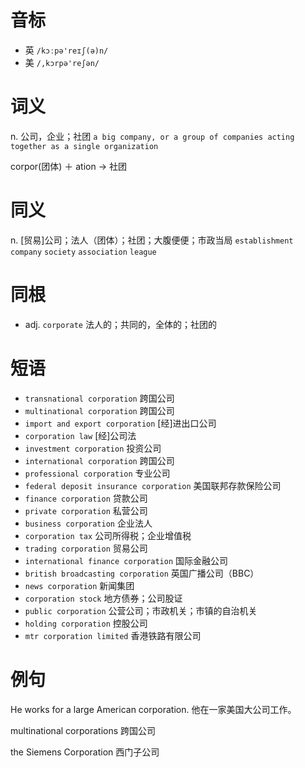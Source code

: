 # 音标

- 英 `/kɔːpə'reɪʃ(ə)n/`
- 美 `/,kɔrpə'reʃən/`

# 词义

n. 公司，企业；社团
`a big company, or a group of companies acting together as a single organization`



corpor(团体) ＋ ation → 社团

# 同义

n. [贸易]公司；法人（团体）；社团；大腹便便；市政当局
`establishment` `company` `society` `association` `league`

# 同根

- adj. `corporate` 法人的；共同的，全体的；社团的

# 短语

- `transnational corporation` 跨国公司
- `multinational corporation` 跨国公司
- `import and export corporation` [经]进出口公司
- `corporation law` [经]公司法
- `investment corporation` 投资公司
- `international corporation` 跨国公司
- `professional corporation` 专业公司
- `federal deposit insurance corporation` 美国联邦存款保险公司
- `finance corporation` 贷款公司
- `private corporation` 私营公司
- `business corporation` 企业法人
- `corporation tax` 公司所得税；企业增值税
- `trading corporation` 贸易公司
- `international finance corporation` 国际金融公司
- `british broadcasting corporation` 英国广播公司（BBC）
- `news corporation` 新闻集团
- `corporation stock` 地方债券；公司股证
- `public corporation` 公营公司；市政机关；市镇的自治机关
- `holding corporation` 控股公司
- `mtr corporation limited` 香港铁路有限公司

# 例句

He works for a large American corporation.
他在一家美国大公司工作。

multinational corporations
跨国公司

the Siemens Corporation
西门子公司


